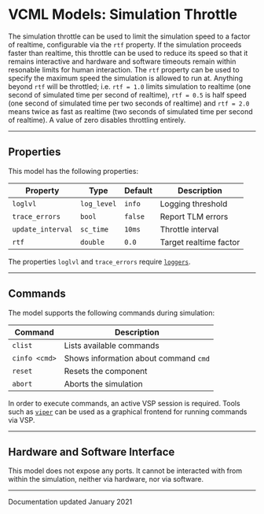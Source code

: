 # VCML Models: Simulation Throttle
The simulation throttle can be used to limit the simulation speed to a factor
of realtime, configurable via the `rtf` property. If the simulation proceeds
faster than realtime, this throttle can be used to reduce its speed so that it
remains interactive and hardware and software timeouts remain within resonable
limits for human interaction. The `rtf` property can be used to specify the
maximum speed the simulation is allowed to run at. Anything beyond `rtf` will
be throttled; i.e. `rtf = 1.0` limits simulation to realtime (one second of
simulated time per second of realtime), `rtf = 0.5` is half speed (one second
of simulated time per two seconds of realtime) and `rtf = 2.0` means twice as
fast as realtime (two seconds of simulated time per second of realtime). A
value of zero disables throttling entirely.

----
## Properties
This model has the following properties:

| Property          | Type        | Default    | Description             |
| ----------------- | ----------- | ---------- | ----------------------- |
| `loglvl`          | `log_level` | `info`     | Logging threshold       |
| `trace_errors`    | `bool`      | `false`    | Report TLM errors       |
| `update_interval` | `sc_time`   | `10ms`     | Throttle interval       |
| `rtf`             | `double`    | `0.0`      | Target realtime factor  |

The properties `loglvl` and `trace_errors` require [`loggers`](../logging.md).

----
## Commands
The model supports the following commands during simulation:

| Command       | Description                           |
| ------------- | ------------------------------------- |
| `clist`       | Lists available commands              |
| `cinfo <cmd>` | Shows information about command `cmd` |
| `reset`       | Resets the component                  |
| `abort`       | Aborts the simulation                 |

In order to execute commands, an active VSP session is required. Tools such
as [`viper`](https://github.com/machineware-gmbh/viper/) can be used as a
graphical frontend for running commands via VSP.

----
## Hardware and Software Interface
This model does not expose any ports. It cannot be interacted with from within
the simulation, neither via hardware, nor via software.

----
Documentation updated January 2021
